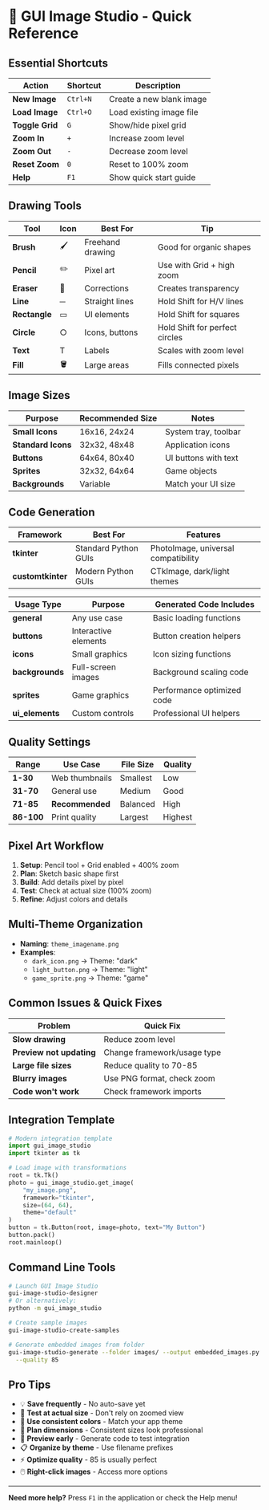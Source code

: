 # 🚀 GUI Image Studio - Quick Reference

## Essential Shortcuts
| Action | Shortcut | Description |
|--------|----------|-------------|
| **New Image** | `Ctrl+N` | Create a new blank image |
| **Load Image** | `Ctrl+O` | Load existing image file |
| **Toggle Grid** | `G` | Show/hide pixel grid |
| **Zoom In** | `+` | Increase zoom level |
| **Zoom Out** | `-` | Decrease zoom level |
| **Reset Zoom** | `0` | Reset to 100% zoom |
| **Help** | `F1` | Show quick start guide |

## Drawing Tools
| Tool | Icon | Best For | Tip |
|------|------|----------|-----|
| **Brush** | 🖌️ | Freehand drawing | Good for organic shapes |
| **Pencil** | ✏️ | Pixel art | Use with Grid + high zoom |
| **Eraser** | 🧽 | Corrections | Creates transparency |
| **Line** | ─ | Straight lines | Hold Shift for H/V lines |
| **Rectangle** | ▭ | UI elements | Hold Shift for squares |
| **Circle** | ○ | Icons, buttons | Hold Shift for perfect circles |
| **Text** | T | Labels | Scales with zoom level |
| **Fill** | 🪣 | Large areas | Fills connected pixels |

## Image Sizes
| Purpose | Recommended Size | Notes |
|---------|------------------|-------|
| **Small Icons** | 16x16, 24x24 | System tray, toolbar |
| **Standard Icons** | 32x32, 48x48 | Application icons |
| **Buttons** | 64x64, 80x40 | UI buttons with text |
| **Sprites** | 32x32, 64x64 | Game objects |
| **Backgrounds** | Variable | Match your UI size |

## Code Generation
| Framework | Best For | Features |
|-----------|----------|----------|
| **tkinter** | Standard Python GUIs | PhotoImage, universal compatibility |
| **customtkinter** | Modern Python GUIs | CTkImage, dark/light themes |

| Usage Type | Purpose | Generated Code Includes |
|------------|---------|------------------------|
| **general** | Any use case | Basic loading functions |
| **buttons** | Interactive elements | Button creation helpers |
| **icons** | Small graphics | Icon sizing functions |
| **backgrounds** | Full-screen images | Background scaling code |
| **sprites** | Game graphics | Performance optimized code |
| **ui_elements** | Custom controls | Professional UI helpers |

## Quality Settings
| Range | Use Case | File Size | Quality |
|-------|----------|-----------|---------|
| **1-30** | Web thumbnails | Smallest | Low |
| **31-70** | General use | Medium | Good |
| **71-85** | **Recommended** | Balanced | High |
| **86-100** | Print quality | Largest | Highest |

## Pixel Art Workflow
1. **Setup**: Pencil tool + Grid enabled + 400% zoom
2. **Plan**: Sketch basic shape first
3. **Build**: Add details pixel by pixel
4. **Test**: Check at actual size (100% zoom)
5. **Refine**: Adjust colors and details

## Multi-Theme Organization
- **Naming**: `theme_imagename.png`
- **Examples**:
  - `dark_icon.png` → Theme: "dark"
  - `light_button.png` → Theme: "light"
  - `game_sprite.png` → Theme: "game"

## Common Issues & Quick Fixes
| Problem | Quick Fix |
|---------|-----------|
| **Slow drawing** | Reduce zoom level |
| **Preview not updating** | Change framework/usage type |
| **Large file sizes** | Reduce quality to 70-85 |
| **Blurry images** | Use PNG format, check zoom |
| **Code won't work** | Check framework imports |

## Integration Template
```python
# Modern integration template
import gui_image_studio
import tkinter as tk

# Load image with transformations
root = tk.Tk()
photo = gui_image_studio.get_image(
    "my_image.png",
    framework="tkinter",
    size=(64, 64),
    theme="default"
)
button = tk.Button(root, image=photo, text="My Button")
button.pack()
root.mainloop()
```

## Command Line Tools
```bash
# Launch GUI Image Studio
gui-image-studio-designer
# Or alternatively:
python -m gui_image_studio

# Create sample images
gui-image-studio-create-samples

# Generate embedded images from folder
gui-image-studio-generate --folder images/ --output embedded_images.py \
  --quality 85
```

## Pro Tips
- 💡 **Save frequently** - No auto-save yet
- 🎯 **Test at actual size** - Don't rely on zoomed view
- 🎨 **Use consistent colors** - Match your app theme
- 📏 **Plan dimensions** - Consistent sizes look professional
- 🔄 **Preview early** - Generate code to test integration
- 📋 **Organize by theme** - Use filename prefixes
- ⚡ **Optimize quality** - 85 is usually perfect
- 🖱️ **Right-click images** - Access more options

---
**Need more help?** Press `F1` in the application or check the Help menu!